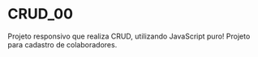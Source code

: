 # CRUD_00
Projeto responsivo que realiza CRUD, utilizando JavaScript puro!
Projeto para cadastro de colaboradores.
